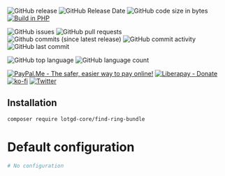 ![GitHub release](https://img.shields.io/github/release/lotgd-core/find-ring-bundle.svg)
![GitHub Release Date](https://img.shields.io/github/release-date/lotgd-core/find-ring-bundle.svg)
![GitHub code size in bytes](https://img.shields.io/github/languages/code-size/lotgd-core/find-ring-bundle)
[![Build in PHP](https://img.shields.io/badge/PHP-^7.3-8892BF.svg?logo=php)](http://php.net/)

![GitHub issues](https://img.shields.io/github/issues/lotgd-core/find-ring-bundle.svg)
![GitHub pull requests](https://img.shields.io/github/issues-pr/lotgd-core/find-ring-bundle.svg)
![Github commits (since latest release)](https://img.shields.io/github/commits-since/lotgd-core/find-ring-bundle/latest.svg)
![GitHub commit activity](https://img.shields.io/github/commit-activity/w/lotgd-core/find-ring-bundle.svg)
![GitHub last commit](https://img.shields.io/github/last-commit/lotgd-core/find-ring-bundle.svg)

![GitHub top language](https://img.shields.io/github/languages/top/lotgd-core/find-ring-bundle.svg)
![GitHub language count](https://img.shields.io/github/languages/count/lotgd-core/find-ring-bundle.svg)

[![PayPal.Me - The safer, easier way to pay online!](https://img.shields.io/badge/donate-help_my_project-ffaa29.svg?logo=paypal&cacheSeconds=86400)](https://www.paypal.me/idmarinas)
[![Liberapay - Donate](https://img.shields.io/liberapay/receives/IDMarinas.svg?logo=liberapay&cacheSeconds=86400)](https://liberapay.com/IDMarinas/donate)
[![ko-fi](https://ko-fi.com/img/githubbutton_sm.svg)](https://ko-fi.com/E1E0VZ9V)
[![Twitter](https://img.shields.io/twitter/url/http/shields.io.svg?style=social&cacheSeconds=86400)](https://twitter.com/idmarinas)


## Installation ##

```bash
composer require lotgd-core/find-ring-bundle
```

# Default configuration
```yaml
# No configuration
```

